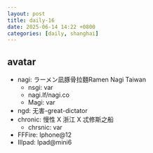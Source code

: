 ```yaml
---
layout: post
title: daily-16 
date: 2025-06-14 14:22 +0800
categories: [daily, shanghai]
---
```


## avatar

- nagi: ラーメン凪豚骨拉麵Ramen Nagi Taiwan
  - nsgi: var
  - nagi.lf/nagi.co
  - Magi: var 
- ngd: 无害-great-dictator
- chronic: 慢性 X 浙江 X 忒修斯之船
  - chrsnic: var
- FFFire: Iphone@12
- IIIpad: Ipad@mini6